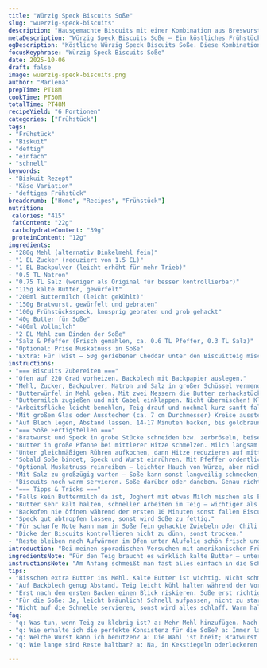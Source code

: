 ```yaml
---
title: "Würzig Speck Biscuits Soße"
slug: "wuerzig-speck-biscuits"
description: "Hausgemachte Biscuits mit einer Kombination aus Breswurst und knusprigem Speck. Teig locker, nicht zu klebrig, mit kalter Butter mühsam verklumpt. Buttermilch gibt Säure und Struktur, leicht säuerliche Noten. Soße sämig, aus Butter, Milch und Mehl, angedickt mit Bratensaft. Gewürzt mit Pfeffer und einer Prise Salz – passt auf, nicht mit Salz über das Ziel hinausschießen. Perfekt als kräftiges Frühstück oder leichter Mittagssnack. 6 Portionen."
metaDescription: "Würzig Speck Biscuits Soße – Ein köstliches Frühstücksrezept mit knusprigem Speck und hausgemachten Biscuits, ideal für jede Tageszeit."
ogDescription: "Köstliche Würzig Speck Biscuits Soße. Diese Kombination aus Speck und hausgemachten Biscuits ist ein Genuss für den ganzen Tag."
focusKeyphrase: "Würzig Speck Biscuits Soße"
date: 2025-10-06
draft: false
image: wuerzig-speck-biscuits.png
author: "Marlena"
prepTime: PT18M
cookTime: PT30M
totalTime: PT48M
recipeYield: "6 Portionen"
categories: ["Frühstück"]
tags:
- "Frühstück"
- "Biskuit"
- "deftig"
- "einfach"
- "schnell"
keywords:
- "Biskuit Rezept"
- "Käse Variation"
- "deftiges Frühstück"
breadcrumb: ["Home", "Recipes", "Frühstück"]
nutrition: 
 calories: "415"
 fatContent: "22g"
 carbohydrateContent: "39g"
 proteinContent: "12g"
ingredients:
- "280g Mehl (alternativ Dinkelmehl fein)"
- "1 EL Zucker (reduziert von 1.5 EL)"
- "1 EL Backpulver (leicht erhöht für mehr Trieb)"
- "0.5 TL Natron"
- "0.75 TL Salz (weniger als Original für besser kontrollierbar)"
- "115g kalte Butter, gewürfelt"
- "200ml Buttermilch (leicht gekühlt)"
- "150g Bratwurst, gewürfelt und gebraten"
- "100g Frühstücksspeck, knusprig gebraten und grob gehackt"
- "40g Butter für Soße"
- "400ml Vollmilch"
- "2 EL Mehl zum Binden der Soße"
- "Salz & Pfeffer (Frisch gemahlen, ca. 0.6 TL Pfeffer, 0.3 TL Salz)"
- "Optional: Prise Muskatnuss in Soße"
- "Extra: Für Twist – 50g geriebener Cheddar unter den Biscuitteig mischen"
instructions:
- "=== Biscuits Zubereiten ==="
- "Ofen auf 220 Grad vorheizen. Backblech mit Backpapier auslegen."
- "Mehl, Zucker, Backpulver, Natron und Salz in großer Schüssel vermengen. Gut durchmischen, damit das Triebmittel gleichmäßig verteilt ist."
- "Butterwürfel in Mehl geben. Mit zwei Messern die Butter zerhackstückeln, bis fast erbsengroße Stücke entstehen. Nicht zu fein—Stückigkeit sorgt für zarte Blätter. Bei zu warmem Teig schmilzt Butter, Ergebnis ist dicht."
- "Buttermilch zugießen und mit Gabel einklappen. Nicht übermischen! Klebriger, verfilzter Teig entsteht – das soll so sein. Kein Glattkneten."
- "Arbeitsfläche leicht bemehlen, Teig drauf und nochmal kurz sanft falten, weniger als 5x kneten. Butter darf nicht warm werden, Hände schnell, sonst flüssig. Dicke des Teigs 1.3 bis 1.8 cm."
- "Mit großem Glas oder Ausstecher (ca. 7 cm Durchmesser) Kreise ausstechen. Keine Drehbewegung, nur gerade runterdrücken – verhindert Schrumpfen."
- "Auf Blech legen, Abstand lassen. 14-17 Minuten backen, bis goldbraun und leicht knusprig an den Rändern. Oben leicht fest im Drucktest."
- "=== Soße Fertigstellen ==="
- "Bratwurst und Speck in grobe Stücke schneiden bzw. zerbröseln, beiseitestellen."
- "Butter in große Pfanne bei mittlerer Hitze schmelzen. Milch langsam zugießen. Mehl nach und nach einstäuben, dabei mit Schneebesen rühren, um Klümpchen zu vermeiden."
- "Unter gleichmäßigen Rühren aufkochen, dann Hitze reduzieren auf mittlere Stufe. Dickflüssig sollte es sein, nicht klumpig."
- "Sobald Soße bindet, Speck und Wurst einrühren. Mit Pfeffer ordentlich würzen, Salz vorsichtig. 5 Min langsam köcheln lassen, bis Geschmack sich verbindet."
- "Optional Muskatnuss reinreiben – leichter Hauch von Würze, aber nicht zu viel!"
- "Mit Salz zu großzügig warten – Soße kann sonst langweilig schmecken, aber zu salzig ist schwer zu retten."
- "Biscuits noch warm servieren. Soße darüber oder daneben. Genau richtig wenn Soße dick, aber nicht pastös. Wenn zu dick: Milch ergänzen, zu dünn: kurz einkochen lassen."
- "=== Tipps & Tricks ==="
- "Falls kein Buttermilch da ist, Joghurt mit etwas Milch mischen als Ersatz."
- "Butter sehr kalt halten, schneller Arbeiten im Teig – wichtiger als exakte Mengen."
- "Backofen nie öffnen während der ersten 10 Minuten sonst fallen Biscuits zusammen."
- "Speck gut abtropfen lassen, sonst wird Soße zu fettig."
- "Für scharfe Note kann man in Soße fein gehackte Zwiebeln oder Chili hinzufügen."
- "Dicke der Biscuits kontrollieren nicht zu dünn, sonst trocken."
- "Reste bleiben nach Aufwärmen im Ofen unter Alufolie schön frisch und fluffig."
introduction: "Bei meinen sporadischen Versuchen mit amerikanischen Frühstücksklassikern hat sich eines herausgestellt: der Teig für Biscuits ist kniffliger, als es aussieht. Kalt muss die Butter bleiben, zuviel Rühren bringt einen zähen Brocken. Buttermilch sorgt für die nötige Säure, die wiederum das Backpulver aktiviert. Beim Ausstechen den Teig nicht verdrehen, sonst schrumpfen die Ränder beim Backen. Die Soße verlangt Geduld – langsam bissfest einkochen und die Wurst vorab ordentlich knusprig. Ohne das richtige Timing schmeckt’s schnell fade. Ich tausche manchmal Speck gegen Pancetta und füge Cheddar hinzu, gibt mehr Tiefe. Fetthaltig, satt machend, aber lohnt sich."
ingredientsNote: "Für den Teig braucht es wirklich kalte Butter – unterm Eiswürfelbad kleingeschnitten und schnell eingearbeitet. Wenn frische Buttermilch keinen Weg in deinen Kühlschrank findet, sauer eingelegte Milch mit etwas Milch strecken. Mehl kann auch halb durch Vollkorn ersetzt werden, bringt mehr Biss, braucht eventuell etwas mehr Flüssigkeit. Würzige Wurstsorten verändern die Soße enorm – meine Empfehlung: sonnenseitige Bratwurst oder grobe Salsiccia. Speck schön knusprig braten, sonst schwimmt er fettig oben. Gewürze in Soße nach Gefühl dosieren, bei Salz lieber vorsichtig. Frischer schwarzer Pfeffer gibt ein gutes Aroma, Pfeffermühle hilfreich. Auch mit geriebenem Käse im Teig experimentieren, bringt mehr Tiefe, aber wenn zu viel, dann fallen Biscuits zusammen."
instructionsNote: "Am Anfang schmeißt man fast alles einfach in die Schüssel und vermischt grob – kein Glattkneten, das ist der Killer. Butter würfeln und schnell ins Mehl schneiden bringt Struktur. Teig fühlt sich zäh an, das darf so sein, nicht verunsichern lassen! Danach sanft falten und ausrollen, aber auf keinen Fall zu oft bearbeiten, sonst backen die Biscuits trocken. Auf Backpapier setzen, Abstand geben, aufgehen lassen sehen. Backzeit nicht blind vertrauen, Endergebnis an leicht gebräunten Kanten und festem Drucktest erkennen. Soße nach dem klassischen Mehlschwitze-Prinzip anrühren, langsam warmführen. Klümpchen vermeiden mit viel Rühren. Nachdem Soße bindet, die Fleischstücke reinwerfen, Hitze nicht zu stark, sonst Brandgefahr. Salz und Pfeffer abschmecken, immer wieder probieren. Kleiner Trick – wenn Soße zu dick wird, Milch nachgießen, zu dünn: einkochen lassen. Sofort servieren, sonst wird der Teig schlaff."
tips:
- "Bisschen extra Butter ins Mehl. Kalte Butter ist wichtig. Nicht schmelzen lassen, grobe Stücke beibehalten für luftigen Teig. Auch bei Dinkelmehl denken: weniger Wasser!"
- "Auf Backblech genug Abstand. Teig leicht kühl halten während der Vorbereitung; gerne mal ganz kurz ins Kühlschrank-Stehen. Klumpenvermeidung durch langsames Ausstechen."
- "Erst nach dem ersten Backen einen Blick riskieren. Soße erst richtig binden lassen bevor Wurst und Speck kommen. Wenn die Ränder golden sind, ab zum Teller."
- "Für die Soße: Ja, leicht bräunlich! Schnell aufpassen, nicht zu stark erhitzen. Butter darf nicht brennen. Frisch gemahlener Pfeffer ist entscheidend für das Aroma."
- "Nicht auf die Schnelle servieren, sonst wird alles schlaff. Warm halten. Vor dem Servieren auch die Soße kurz aufkochen. Dann bleibt der Geschmack frisch und intensiv."
faq:
- "q: Was tun, wenn Teig zu klebrig ist? a: Mehr Mehl hinzufügen. Nach Gefühl, kleine Schritte. Am besten nur das Nötigste, nicht überarbeiten. Ruhig bleiben – Das klappt."
- "q: Wie erhalte ich die perfekte Konsistenz für die Soße? a: Immer langsam an Flüssigkeit gehen. Wenn zu dick, einfach mehr Milch. Aber: Zu dünn, musst du dann länger einkochen."
- "q: Welche Wurst kann ich benutzen? a: Die Wahl ist breit; Bratwurst geht, Salsiccia auch. Wenn etwas schärfer gewünscht, dann mal mit Chorizo probieren – bringt Würze."
- "q: Wie lange sind Reste haltbar? a: Na, in Kekstiegeln oderlockeren Behältern. Kühlschrank ist eine Option. Besser frisch geniessen. Aufwärmen im Ofen funktioniert gut."

---
```

